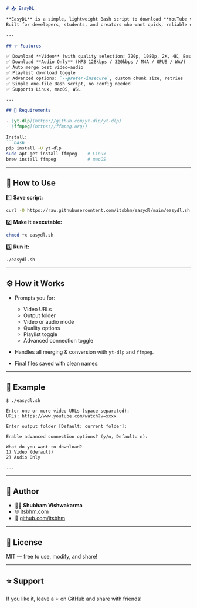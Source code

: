 ````markdown
# 📥 EasyDL

**EasyDL** is a simple, lightweight Bash script to download **YouTube videos and audio** using [yt-dlp](https://github.com/yt-dlp/yt-dlp).  
Built for developers, students, and creators who want quick, reliable downloads without hassle.

---

## ✨ Features

✅ Download **Video** (with quality selection: 720p, 1080p, 2K, 4K, Best Available)  
✅ Download **Audio Only** (MP3 128kbps / 320kbps / M4A / OPUS / WAV)  
✅ Auto merge best video+audio  
✅ Playlist download toggle  
✅ Advanced options: `--prefer-insecure`, custom chunk size, retries  
✅ Simple one-file Bash script, no config needed  
✅ Supports Linux, macOS, WSL

---

## 📌 Requirements

- [yt-dlp](https://github.com/yt-dlp/yt-dlp)  
- [ffmpeg](https://ffmpeg.org/)

Install:  
```bash
pip install -U yt-dlp
sudo apt-get install ffmpeg    # Linux
brew install ffmpeg            # macOS
````

---

## 🚀 How to Use

1️⃣ **Save script:**

```bash
curl -O https://raw.githubusercontent.com/itsbhm/easydl/main/easydl.sh
```

2️⃣ **Make it executable:**

```bash
chmod +x easydl.sh
```

3️⃣ **Run it:**

```bash
./easydl.sh
```

---

## ⚙️ How it Works

* Prompts you for:

  * Video URLs
  * Output folder
  * Video or audio mode
  * Quality options
  * Playlist toggle
  * Advanced connection toggle

* Handles all merging & conversion with `yt-dlp` and `ffmpeg`.

* Final files saved with clean names.

---

## 📁 Example

```
$ ./easydl.sh

Enter one or more video URLs (space-separated):
URLs: https://www.youtube.com/watch?v=xxxx

Enter output folder [Default: current folder]:

Enable advanced connection options? (y/n, Default: n):

What do you want to download?
1) Video (default)
2) Audio Only

...
```

---

## 🔗 Author

* 👨‍💻 **Shubham Vishwakarma**
* 🌐 [itsbhm.com](https://itsbhm.com)
* 🐙 [github.com/itsbhm](https://github.com/itsbhm)

---

## 📜 License

MIT — free to use, modify, and share!

---

## ⭐️ Support

If you like it, leave a ⭐️ on GitHub and share with friends!
